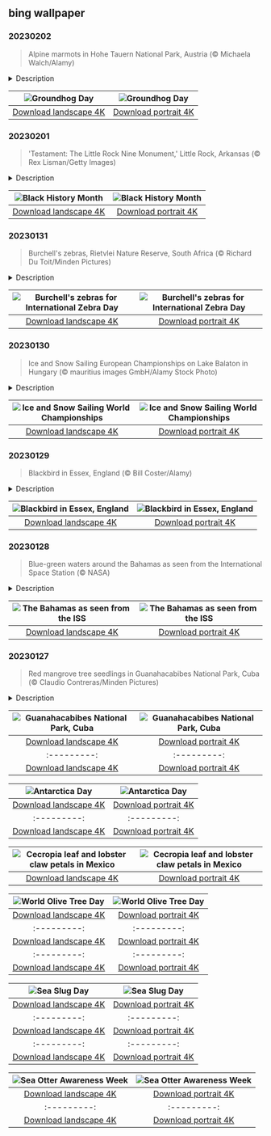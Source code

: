 ## bing wallpaper

### 20230202

> Alpine marmots in Hohe Tauern National Park, Austria (© Michaela Walch/Alamy)

<details>
<summary>Description</summary>

> Groundhog Day is a North American tradition with roots in the February 2 Candlemas observance practiced by German immigrants. The most well-known Groundhog Day celebration, in Punxsutawney, Pennsylvania, was first promoted by a local newspaper editor in 1886. Thousands of people gather in Punxsutawney each year to witness the groundhog emerge from its burrow, and more importantly, to see if the critter spots its shadow. If it does, winter will go on for six weeks, according to tradition. If it does not, spring-like conditions are said to be coming. Studies have yet to prove any link between the two events, but that hasn’t cast a shadow over this unusual tradition, which remains as popular as ever in the 21st century.
> 
> 
> 
> 

</details>

| ![Groundhog Day](https://cn.bing.com/th?id=OHR.GroundhogThree_EN-US2975789647_UHD.jpg&pid=hp&w=400&h=224&rs=1&c=4) | ![Groundhog Day](https://cn.bing.com/th?id=OHR.GroundhogThree_EN-US2975789647_1080x1920.jpg&pid=hp&w=155&h=315&rs=1&c=4) |
|:---------:|:---------:|
| [Download landscape 4K](https://cn.bing.com/th?id=OHR.GroundhogThree_EN-US2975789647_UHD.jpg) | [Download portrait 4K](https://cn.bing.com/th?id=OHR.GroundhogThree_EN-US2975789647_1080x1920.jpg) |

### 20230201

> 'Testament: The Little Rock Nine Monument,' Little Rock, Arkansas (© Rex Lisman/Getty Images)

<details>
<summary>Description</summary>

> They were just high school kids, named Ernest, Elizabeth, Jefferson, Terrence, Carlotta, Minnijean, Gloria, Thelma, and Melba, who made history in 1957 when they became the first Black pupils at their school, in the face of fierce opposition. We start Black History Month here in Little Rock, the state capital of Arkansas, at the Little Rock Nine Monument, named for that group of kids who played an important role in desegregating public schools. Their contributions to the civil rights movement are a moving reminder of how far we've come as a nation, and of how very different life was for Black Americans not so long ago.
> 
> 
> 
> 

</details>

| ![Black History Month](https://cn.bing.com/th?id=OHR.LittleRockNine_EN-US4940477720_UHD.jpg&pid=hp&w=400&h=224&rs=1&c=4) | ![Black History Month](https://cn.bing.com/th?id=OHR.LittleRockNine_EN-US4940477720_1080x1920.jpg&pid=hp&w=155&h=315&rs=1&c=4) |
|:---------:|:---------:|
| [Download landscape 4K](https://cn.bing.com/th?id=OHR.LittleRockNine_EN-US4940477720_UHD.jpg) | [Download portrait 4K](https://cn.bing.com/th?id=OHR.LittleRockNine_EN-US4940477720_1080x1920.jpg) |

### 20230131

> Burchell's zebras, Rietvlei Nature Reserve, South Africa (© Richard Du Toit/Minden Pictures)

<details>
<summary>Description</summary>

> It's International Zebra Day, and we're giving a shout-out to the flashiest animal on the African savanna. It's a day to raise awareness of these distinctive creatures and encourage measures to protect them and their habitat. This group of Burchell's zebras is hanging out at Rietvlei Nature Reserve in South Africa.
> 
> The most attention-grabbing feature of a zebra is, of course, those unique stripes. In recent years, researchers have found that the high-contrast patterns of zebra stripes seem to confuse horseflies as they approach, causing them to veer away or bounce off. Horseflies in Africa carry diseases that can be lethal to zebras, so the stripes do a lot more than just make them look fancy.
> 
> 

</details>

| ![Burchell's zebras for International Zebra Day](https://cn.bing.com/th?id=OHR.ZebraTrio_EN-US4742257683_UHD.jpg&pid=hp&w=400&h=224&rs=1&c=4) | ![Burchell's zebras for International Zebra Day](https://cn.bing.com/th?id=OHR.ZebraTrio_EN-US4742257683_1080x1920.jpg&pid=hp&w=155&h=315&rs=1&c=4) |
|:---------:|:---------:|
| [Download landscape 4K](https://cn.bing.com/th?id=OHR.ZebraTrio_EN-US4742257683_UHD.jpg) | [Download portrait 4K](https://cn.bing.com/th?id=OHR.ZebraTrio_EN-US4742257683_1080x1920.jpg) |

### 20230130

> Ice and Snow Sailing European Championships on Lake Balaton in Hungary (© mauritius images GmbH/Alamy Stock Photo)

<details>
<summary>Description</summary>

> Today is the opening day of the WISSA Ice and Snow Sailing World Championships, which take place this year in Lithuania. Iceboating, also known as ice sailing, began in 17th-century Europe. Travelers used vessels on blades to traverse the frozen Gulf of Riga in the Baltic Sea and the iced-over canals of the Netherlands. These days, the sport is enjoyed as a recreational and competitive activity using a variety of boats, boards, skates, and kites. The world championships, which fall under the broader umbrella of windsurfing competitions, have been held since 1980. Good luck to all those out there competing for fame and glory on the windswept ice!
> 
> 
> 
> 

</details>

| ![Ice and Snow Sailing World Championships](https://cn.bing.com/th?id=OHR.IceSailingBalaton_EN-US2751943390_UHD.jpg&pid=hp&w=400&h=224&rs=1&c=4) | ![Ice and Snow Sailing World Championships](https://cn.bing.com/th?id=OHR.IceSailingBalaton_EN-US2751943390_1080x1920.jpg&pid=hp&w=155&h=315&rs=1&c=4) |
|:---------:|:---------:|
| [Download landscape 4K](https://cn.bing.com/th?id=OHR.IceSailingBalaton_EN-US2751943390_UHD.jpg) | [Download portrait 4K](https://cn.bing.com/th?id=OHR.IceSailingBalaton_EN-US2751943390_1080x1920.jpg) |

### 20230129

> Blackbird in Essex, England (© Bill Coster/Alamy)

<details>
<summary>Description</summary>

> The end of January in the Northern Hemisphere can be quite cold, as it is near the midpoint of winter. According to Italian folklore, the last three days of January are the coldest of the year and are referred to as the 'days of the blackbird.' One local legend gives a fun take on how blackbirds got their dark feathers: To protect her young chicks from the cold Northern Italian winter, a mother bird with white feathers built her nest in a chimney. After her white chicks emerged from their eggs, their feathers turned black from the chimney's soot, and from that day on, all such birds were born as 'blackbirds.'
> 
> 
> 
> 

</details>

| ![Blackbird in Essex, England](https://cn.bing.com/th?id=OHR.BlackbirdDay_EN-US2693700478_UHD.jpg&pid=hp&w=400&h=224&rs=1&c=4) | ![Blackbird in Essex, England](https://cn.bing.com/th?id=OHR.BlackbirdDay_EN-US2693700478_1080x1920.jpg&pid=hp&w=155&h=315&rs=1&c=4) |
|:---------:|:---------:|
| [Download landscape 4K](https://cn.bing.com/th?id=OHR.BlackbirdDay_EN-US2693700478_UHD.jpg) | [Download portrait 4K](https://cn.bing.com/th?id=OHR.BlackbirdDay_EN-US2693700478_1080x1920.jpg) |

### 20230128

> Blue-green waters around the Bahamas as seen from the International Space Station (© NASA)

<details>
<summary>Description</summary>

> The islands of the Bahamas are an easy photo op for astronauts aboard the International Space Station. The massive hills under the water's surface make for striking images when seen from the ISS's vantage point high above Earth. These undersea hills, which appear dark blue in this ocean image, indicate depths that can reach 13,000 feet.
> 
> 
> 
> 

</details>

| ![The Bahamas as seen from the ISS](https://cn.bing.com/th?id=OHR.BlueBahamas_EN-US2634514272_UHD.jpg&pid=hp&w=400&h=224&rs=1&c=4) | ![The Bahamas as seen from the ISS](https://cn.bing.com/th?id=OHR.BlueBahamas_EN-US2634514272_1080x1920.jpg&pid=hp&w=155&h=315&rs=1&c=4) |
|:---------:|:---------:|
| [Download landscape 4K](https://cn.bing.com/th?id=OHR.BlueBahamas_EN-US2634514272_UHD.jpg) | [Download portrait 4K](https://cn.bing.com/th?id=OHR.BlueBahamas_EN-US2634514272_1080x1920.jpg) |

### 20230127

> Red mangrove tree seedlings in Guanahacabibes National Park, Cuba (© Claudio Contreras/Minden Pictures)

<details>
<summary>Description</summary>

> Today we're admiring red mangrove seedlings at Guanahacabibes National Park in Cuba. Mangrove forests not only protect coastlines but are a crucial component of tropical coastal ecosystems and are uniquely suited to thrive in brackish or salty water. These hardy trees can withstand the force of tremendous waves and ferocious winds, fending off the damaging effects of storms and erosion.
> 
> Below the surface, they work just as hard: Their complex root systems filter out salt and provide shelter and protection for marine life, encouraging biodiversity. Here in Guanahacabibes, that marine life includes several species of turtles as well as red swamp crayfish and a slew of reptiles and amphibians.
> 
> Another reason to tip our hats to the mighty mangroves? They capture up to 10 times more carbon dioxide from the atmosphere than tropical forests do. They're also incredible carbon sinks, storing much more carbon in their roots than their terrestrial counterparts.

</details>

| ![Guanahacabibes National Park, Cuba](https://cn.bing.com/th?id=OHR.RedMangrove_EN-US2559915803_UHD.jpg&pid=hp&w=400&h=224&rs=1&c=4) | ![Guanahacabibes National Park, Cuba](https://cn.bing.com/th?id=OHR.RedMangrove_EN-US2559915803_1080x1920.jpg&pid=hp&w=155&h=315&rs=1&c=4) |
|:---------:|:---------:|
| [Download landscape 4K](https://cn.bing.com/th?id=OHR.RedMangrove_EN-US2559915803_UHD.jpg) | [Download portrait 4K](https://cn.bing.com/th?id=OHR.RedMangrove_EN-US2559915803_1080x1920.jpg) |bing.com/th?id=OHR.BirksofAberfeldy_EN-US2525260479_UHD.jpg) | [Download portrait 4K](https://cn.bing.com/th?id=OHR.BirksofAberfeldy_EN-US2525260479_1080x1920.jpg) |086666028_1080x1920.jpg&pid=hp&w=155&h=315&rs=1&c=4) |
|:---------:|:---------:|
| [Download landscape 4K](https://cn.bing.com/th?id=OHR.HuggingKanga_EN-US2086666028_UHD.jpg) | [Download portrait 4K](https://cn.bing.com/th?id=OHR.HuggingKanga_EN-US2086666028_1080x1920.jpg) |-US1392173431_UHD.jpg) | [Download portrait 4K](https://cn.bing.com/th?id=OHR.InscriptionWall_EN-US1392173431_1080x1920.jpg) |cn.bing.com/th?id=OHR.BraidedRiverDelta_EN-US0693594934_1080x1920.jpg) |lerated at an alarming rate due to global warming. The mile-thick ice sheet that covers Antarctica accounts for 70% of the planet's supply of fresh water. To put that in perspective, if it all melted, sea levels would rise by 200 feet. Without this land of ice, the world would look a lot different.
> 
> 

</details>

| ![Antarctica Day](https://cn.bing.com/th?id=OHR.AntarcticaDay_EN-US9921573438_UHD.jpg&pid=hp&w=400&h=224&rs=1&c=4) | ![Antarctica Day](https://cn.bing.com/th?id=OHR.AntarcticaDay_EN-US9921573438_1080x1920.jpg&pid=hp&w=155&h=315&rs=1&c=4) |
|:---------:|:---------:|
| [Download landscape 4K](https://cn.bing.com/th?id=OHR.AntarcticaDay_EN-US9921573438_UHD.jpg) | [Download portrait 4K](https://cn.bing.com/th?id=OHR.AntarcticaDay_EN-US9921573438_1080x1920.jpg) |_1080x1920.jpg) |85216_UHD.jpg) | [Download portrait 4K](https://cn.bing.com/th?id=OHR.HeronGiving_EN-US9774285216_1080x1920.jpg) |693219784_UHD.jpg&pid=hp&w=400&h=224&rs=1&c=4) | ![Red Planet Day](https://cn.bing.com/th?id=OHR.RedPlanetDay_EN-US9693219784_1080x1920.jpg&pid=hp&w=155&h=315&rs=1&c=4) |
|:---------:|:---------:|
| [Download landscape 4K](https://cn.bing.com/th?id=OHR.RedPlanetDay_EN-US9693219784_UHD.jpg) | [Download portrait 4K](https://cn.bing.com/th?id=OHR.RedPlanetDay_EN-US9693219784_1080x1920.jpg) |r claw is often cultivated as an ornamental plant for tropical gardens. Gardeners looking to attract birds love the Heliconia because its plentiful nectar draws hummingbirds to its downward-facing flowers. Those same flowers have special recognition in Bolivia as 'patujú,' the national flower, which appears on one of the country's flags.
> 
> 

</details>

| ![Cecropia leaf and lobster claw petals in Mexico](https://cn.bing.com/th?id=OHR.Cecropia_EN-US9602789937_UHD.jpg&pid=hp&w=400&h=224&rs=1&c=4) | ![Cecropia leaf and lobster claw petals in Mexico](https://cn.bing.com/th?id=OHR.Cecropia_EN-US9602789937_1080x1920.jpg&pid=hp&w=155&h=315&rs=1&c=4) |
|:---------:|:---------:|
| [Download landscape 4K](https://cn.bing.com/th?id=OHR.Cecropia_EN-US9602789937_UHD.jpg) | [Download portrait 4K](https://cn.bing.com/th?id=OHR.Cecropia_EN-US9602789937_1080x1920.jpg) |though olive trees do not grow very tall, usually no more than 30 feet, they live a very long time. One of the oldest known trees in the world, in Portugal, is believed to be 3,350 years old. Many live for millennia, their trunks growing thick and gnarled, and their branches bearing fruit century after century. As civilizations rise and fall around them, these hardy trees remain resilient and steadfast.
> 
> 

</details>

| ![World Olive Tree Day](https://cn.bing.com/th?id=OHR.OliveTreeDay_EN-US9460125670_UHD.jpg&pid=hp&w=400&h=224&rs=1&c=4) | ![World Olive Tree Day](https://cn.bing.com/th?id=OHR.OliveTreeDay_EN-US9460125670_1080x1920.jpg&pid=hp&w=155&h=315&rs=1&c=4) |
|:---------:|:---------:|
| [Download landscape 4K](https://cn.bing.com/th?id=OHR.OliveTreeDay_EN-US9460125670_UHD.jpg) | [Download portrait 4K](https://cn.bing.com/th?id=OHR.OliveTreeDay_EN-US9460125670_1080x1920.jpg) |pid=hp&w=155&h=315&rs=1&c=4) |
|:---------:|:---------:|
| [Download landscape 4K](https://cn.bing.com/th?id=OHR.MonksMound_EN-US9323884241_UHD.jpg) | [Download portrait 4K](https://cn.bing.com/th?id=OHR.MonksMound_EN-US9323884241_1080x1920.jpg) |](https://cn.bing.com/th?id=OHR.Calacas_EN-US6430903741_UHD.jpg) | [Download portrait 4K](https://cn.bing.com/th?id=OHR.Calacas_EN-US6430903741_1080x1920.jpg) |.com/th?id=OHR.SealRiver_EN-US6267835630_1080x1920.jpg&pid=hp&w=155&h=315&rs=1&c=4) |
|:---------:|:---------:|
| [Download landscape 4K](https://cn.bing.com/th?id=OHR.SealRiver_EN-US6267835630_UHD.jpg) | [Download portrait 4K](https://cn.bing.com/th?id=OHR.SealRiver_EN-US6267835630_1080x1920.jpg) |e a more fitting name. Someone call Terry.
> 
> 

</details>

| ![Sea Slug Day](https://cn.bing.com/th?id=OHR.SeaAngel_EN-US5531672696_UHD.jpg&pid=hp&w=400&h=224&rs=1&c=4) | ![Sea Slug Day](https://cn.bing.com/th?id=OHR.SeaAngel_EN-US5531672696_1080x1920.jpg&pid=hp&w=155&h=315&rs=1&c=4) |
|:---------:|:---------:|
| [Download landscape 4K](https://cn.bing.com/th?id=OHR.SeaAngel_EN-US5531672696_UHD.jpg) | [Download portrait 4K](https://cn.bing.com/th?id=OHR.SeaAngel_EN-US5531672696_1080x1920.jpg) |OHR.DarkSkyAcadia_EN-US6966527964_1080x1920.jpg) |.bing.com/th?id=OHR.GoldenJellyfish_EN-US6743816471_1080x1920.jpg&pid=hp&w=155&h=315&rs=1&c=4) |
|:---------:|:---------:|
| [Download landscape 4K](https://cn.bing.com/th?id=OHR.GoldenJellyfish_EN-US6743816471_UHD.jpg) | [Download portrait 4K](https://cn.bing.com/th?id=OHR.GoldenJellyfish_EN-US6743816471_1080x1920.jpg) |ng.com/th?id=OHR.LastDollarRoad_EN-US7923638318_UHD.jpg&pid=hp&w=400&h=224&rs=1&c=4) | ![First day of autumn](https://cn.bing.com/th?id=OHR.LastDollarRoad_EN-US7923638318_1080x1920.jpg&pid=hp&w=155&h=315&rs=1&c=4) |
|:---------:|:---------:|
| [Download landscape 4K](https://cn.bing.com/th?id=OHR.LastDollarRoad_EN-US7923638318_UHD.jpg) | [Download portrait 4K](https://cn.bing.com/th?id=OHR.LastDollarRoad_EN-US7923638318_1080x1920.jpg) |ppers who hunted otters to near extinction before they were protected by law. Although sea otter populations have rebounded, they are still considered endangered. Otters live along the Pacific Coast of North America, from California up to Alaska. Although they can walk on land, they almost never find the need or desire to, even when it's nap time. When they're ready for a snooze, they'll raft up, wrap themselves in a strand of kelp to keep them from drifting away, and recline on the world's biggest waterbed.

</details>

| ![Sea Otter Awareness Week](https://cn.bing.com/th?id=OHR.SitkaOtters_EN-US7714053956_UHD.jpg&pid=hp&w=400&h=224&rs=1&c=4) | ![Sea Otter Awareness Week](https://cn.bing.com/th?id=OHR.SitkaOtters_EN-US7714053956_1080x1920.jpg&pid=hp&w=155&h=315&rs=1&c=4) |
|:---------:|:---------:|
| [Download landscape 4K](https://cn.bing.com/th?id=OHR.SitkaOtters_EN-US7714053956_UHD.jpg) | [Download portrait 4K](https://cn.bing.com/th?id=OHR.SitkaOtters_EN-US7714053956_1080x1920.jpg) |oo_EN-US7569665443_UHD.jpg&pid=hp&w=400&h=224&rs=1&c=4) | ![World Bamboo Day](https://cn.bing.com/th?id=OHR.ArashiyamaBamboo_EN-US7569665443_1080x1920.jpg&pid=hp&w=155&h=315&rs=1&c=4) |
|:---------:|:---------:|
| [Download landscape 4K](https://cn.bing.com/th?id=OHR.ArashiyamaBamboo_EN-US7569665443_UHD.jpg) | [Download portrait 4K](https://cn.bing.com/th?id=OHR.ArashiyamaBamboo_EN-US7569665443_1080x1920.jpg) |